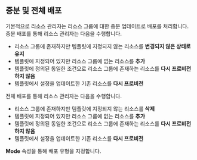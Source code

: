 ## 증분 및 전체 배포
기본적으로 리소스 관리자는 리소스 그룹에 대한 증분 업데이트로 배포를 처리합니다. 증분 배포를 통해 리소스 관리자는 다음을 수행합니다.

* 리소스 그룹에 존재하지만 템플릿에 지정되지 않는 리소스를 **변경되지 않은 상태로 유지**
* 템플릿에 지정되어 있지만 리소스 그룹에 없는 리소스를 **추가**
* 템플릿에 정의된 동일한 조건으로 리소스 그룹에 존재하는 리소스를 **다시 프로비전하지 않음**
* 템플릿에서 설정을 업데이트한 기존 리소스를 **다시 프로비전**

전체 배포를 통해 리소스 관리자는 다음을 수행합니다.

* 리소스 그룹에 존재하지만 템플릿에 지정되지 않는 리소스를 **삭제**
* 템플릿에 지정되어 있지만 리소스 그룹에 없는 리소스를 **추가**
* 템플릿에 정의된 동일한 조건으로 리소스 그룹에 존재하는 리소스를 **다시 프로비전하지 않음**
* 템플릿에서 설정을 업데이트한 기존 리소스를 **다시 프로비전**

**Mode** 속성을 통해 배포 유형을 지정합니다.

<!---HONumber=AcomDC_0713_2016-->
